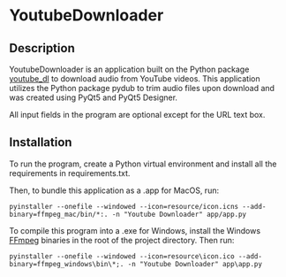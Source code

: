 # YoutubeDownloader

## Description

YoutubeDownloader is an application built on the Python package <a href="http://ytdl-org.github.io/youtube-dl/">youtube_dl</a> to download audio from YouTube videos. This application utilizes the Python package pydub to trim audio files upon download and was created using PyQt5 and PyQt5 Designer.

All input fields in the program are optional except for the URL text box.

## Installation
To run the program, create a Python virtual environment and install all the requirements in requirements.txt.

Then, to bundle this application as a .app for MacOS, run:

`pyinstaller --onefile --windowed --icon=resource/icon.icns --add-binary=ffmpeg_mac/bin/*:. -n "Youtube Downloader" app/app.py`

To compile this program into a .exe for Windows, install the Windows <a href="https://ffmpeg.org/download.html#build-windows">FFmpeg</a> binaries in the root of the project directory. Then run:

`pyinstaller --onefile --windowed --icon=resource\icon.ico --add-binary=ffmpeg_windows\bin\*;. -n "Youtube Downloader" app\app.py`



